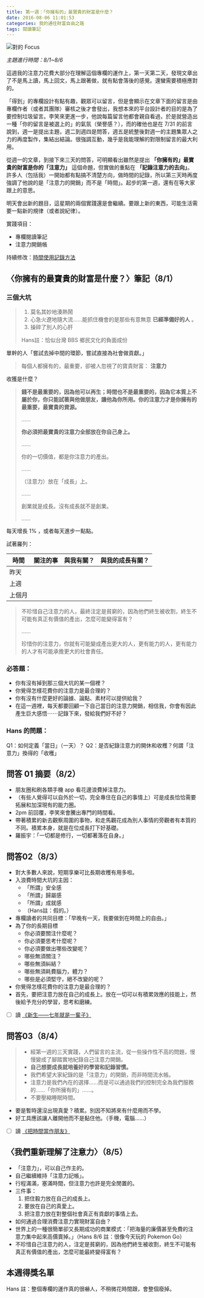 ```yaml
---
title: 第一週：「你擁有的」最寶貴的財富是什麼？
date: 2016-08-06 11:01:53
categories: 我的通往財富自由之路
tags: 閱讀筆記
---
```


![對的 Focus](https://c2.staticflickr.com/9/8386/28192822153_6b8928fd4c_z.jpg)

*主題進行時間：8/1~8/6*

這週我的注意力花費大部分在理解這個專欄的運作上，第一天第二天，發現文章出了不是馬上讀，馬上回文，馬上跟著做，就有點會落後的感覺。還蠻需要積極應對的。

「得到」的專欄設計有點有趣，觀眾可以留言，但是會顯示在文章下面的留言是由專欄作者（或者其團隊）審核之後才會發出，我想本來的平台設計者的目的是為了要控制垃圾留言。李笑來更進一步，他說每篇留言他都會親自看過，於是就營造出一種「你的留言是被選上的」的氣氛（榮譽感？），而的確他也是在 7/31 的前言說到，週一是提出主題，週二到週四是問答，週五是統整後對週一的主題集眾人之力的再度製作，集結出結論。很強調互動，幾乎是我能理解的對限制留言的最大利用。

從週一的文章，到接下來三天的問答，可明顯看出雖然是提出 **「你擁有的」最寶貴的財富是你的「注意力」** 這個命題，但實做的重點在 **「記錄注意力的去向」**。許多人（包括我）一開始都有點搞不清楚方向，做時間的記錄，所以第三天時再度強調了他說的是「注意力的開銷」而不是「時間」。起步的第一週，還有在等大家跟上的意思。

明天會出新的題目，這星期的兩個實踐還是會繼續。要跟上新的東西，可能生活需要一點新的規律（或者說紀律）。

實踐項目：
- 專欄閱讀筆記
- 注意力開銷帳

持續修改：[時間使用記錄方法](http://hanscholem.tw/2016/08/03/BOF-M001-Time-Track/)


## 〈你擁有的最寶貴的財富是什麼？〉筆記（8/1）

### 三個大坑

> 1. 莫名其妙地湊熱鬧
> 2. 心急火遼地隨大流……能抓住機會的是那些有意無意 **已經準備好的人** 。
> 3. 操碎了別人的心肝
>
> Hans註：恰似台灣 BBS 鄉民文化的負面成份

單幹的人「嘗試去掉中間的環節，嘗試直接為社會做貢獻。」

> 每個人都擁有的，最重要，卻被人忽視了的寶貴財富： **注意力**

收獲是什麼？

> **錢不是最重要的，因為他可以再生；時間也不是最重要的，因為它本質上不屬於你，你只能試著與他做朋友，讓他為你所用。你的注意力才是你擁有的最重要，最寶貴的資源。**
>
> ……
>
> **你必須把最寶貴的注意力全部放在你自己身上。**
>
> ……
>
> 你的一切價值，都是你注意力的產出。
>
> ……
>
> （注意力）放在「成長」上。
>
> ……
>
> 創業就是成長。沒有成長就不是創業。
>
> ……
>

每天增長 1% ，或者每天進步一點點。

試著羅列：

時間 | 關注的事 | 與我有關？ | 與我的成長有關？
---- | -------- | ---------- | ----------------
昨天 |||
上週 |||
上個月 |||


> 不珍惜自己注意力的人，最終注定是貧窮的，因為他們終生被收割，終生不可能有真正有價值的產出，怎麼可能變得富有？
>
> ……
>
> 珍惜你的注意力，你就有可能變成產出更大的人，更有能力的人，更有能力的人才有可能承擔更大的社會責任。

### 必答題：
- 你有沒有掉到那三個大坑的某一個裡？
- 你覺得怎樣花費你的注意力是最合理的？
- 你有沒有什麼更好的論據、論點、素材可以提供給我？
- 在這一週裡，每天都要回顧一下自己當日的注意力開銷，相信我，你會有因此產生巨大感悟⋯⋯記錄下來，發給我們好不好？


### Hans 的問題：
Q1：如何定義「當日」（一天）？
Q2：是否紀錄注意力的開休和收穫？何謂「注意力」換得的「收穫」


## 問答 01 摘要（8/2）

- 朋友圈和刷各類手機 app 看花邊浪費掉注意力。
- （有些人覺得可以自外於一切，完全專住在自己的事情上）可是成長恰恰需要拓展和加深現有的能力圈。
-  2pm 前回覆，李笑來會騰出專門的時間看。
- 帶著積累的新去觀察周圍的事物，和走馬觀花成為別人事情的旁觀者有本質的不同。積累本身，就是在位成長打下好基礎。
- 羅振宇：「一切都是修行，一切都著落在自身。」


## 問答02（8/3）

- 對大多數人來說，短期享樂可比長期收穫有用多啦。
- 入浪費時間大坑的主因：
  - 「所謂」安全感
  - 「所謂」歸屬感
  - 「所謂」成就感
  - （Hans註：假的。）
- 專欄讀者的共同目標：「早晚有一天，我要做到在時間上的自由。」
- 為了你的長期目標
  - 你必須要關注什麼呢？
  - 你必須要思考什麼呢？
  - 你必須要做出哪些改變呢？
  - 哪些無須關注？
  - 哪些無須糾結？
  - 哪些無須耗費腦力，體力？
  - 哪些是必須堅守，絕不改變的呢？
- 你覺得怎樣花費你的注意力是最合理的？
- 首先，要把注意力放在自己的成長上。放在一切可以有積累效應的技能上，然後給予充分的學習，思考和磨練。
- [ ] 讀 [《新生——七年就是一輩子》](http://zhibimo.com/books/xiaolai/reborn-every-7-years)


## 問答03（8/4）

> - 經第一週的三天實踐，人們留言的主流，從一些操作性不高的問題，慢慢變成了腳踏實地紀錄自己注意力開銷。
> -  **自己想要成長就培養好的學習和記錄習慣。**
> - 我們希望大家紀錄的是「注意力」的開銷，而非時間流水帳。
> - 注意力是我們內在的選擇……而是可以通過我們的控制完全為我們服務的……「你所擁有的」……。
> - 不要壓縮睡眠時間。

- 要是暫時還沒出現真愛？積累。別因不知將來有什麼用而不學。
- 好工具應該讓人離開他而不是黏住他。（手機，電腦……）
- [ ] 讀 [《把時間當作朋友》](http://zhibimo.com/books/xiaolai/ba-shi-jian-dang-zuo-peng-you)

## 〈我們重新理解了注意力〉（8/5）

- 「注意力」，可以自己作主的。
- 自己繼續維持「注意力記帳」。
- 行程滿滿，塞滿時間，但注意力也許是完全閒置的。
- 三件事：
  1. 把住毅力放在自己的成長上。
  2. 要放在自己的真愛上。
  3. 把注意力放在對整個社會真正有貢獻的事情上去。
- 如何通過合理消費注意力實現財富自由？
- 世界上的一種很簡單卻又長期成功的商業模式：「把海量的廉價甚至免費的注意力集中起來高價賣掉。」（Hans 8/6 註：很像今天玩的 Pokemon Go）
- 不珍惜自己注意力的人，注定是貧窮的，因為他們終生被收割，終生不可能有真正有價值的產出，怎麼可能最終變得富有？


## 本週得獎名單

Hans 註：整個專欄的運作真的很嚇人，不稍微花時間跟，會整個廢掉。
